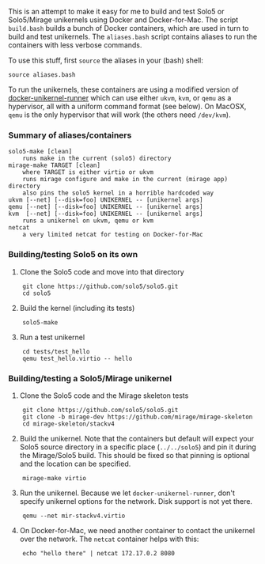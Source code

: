 This is an attempt to make it easy for me to build and test Solo5 or
Solo5/Mirage unikernels using Docker and Docker-for-Mac.  The script
`build.bash` builds a bunch of Docker containers, which are used in
turn to build and test unikernels.  The `aliases.bash` script contains
aliases to run the containers with less verbose commands.

To use this stuff, first `source` the aliases in your (bash) shell:

    source aliases.bash

To run the unikernels, these containers are using a modified version
of
[docker-unikernel-runner](https://github.com/djwillia/docker-unikernel-runner/tree/combo)
which can use either `ukvm`, `kvm`, or `qemu` as a hypervisor, all
with a uniform command format (see below).  On MacOSX, `qemu` is the
only hypervisor that will work (the others need `/dev/kvm`).

### Summary of aliases/containers
```
solo5-make [clean]
    runs make in the current (solo5) directory
mirage-make TARGET [clean]
    where TARGET is either virtio or ukvm
    runs mirage configure and make in the current (mirage app) directory
    also pins the solo5 kernel in a horrible hardcoded way
ukvm [--net] [--disk=foo] UNIKERNEL -- [unikernel args]
qemu [--net] [--disk=foo] UNIKERNEL -- [unikernel args] 
kvm  [--net] [--disk=foo] UNIKERNEL -- [unikernel args]
    runs a unikernel on ukvm, qemu or kvm
netcat
    a very limited netcat for testing on Docker-for-Mac
```

### Building/testing Solo5 on its own

1. Clone the Solo5 code and move into that directory
```
    git clone https://github.com/solo5/solo5.git
    cd solo5
```

2. Build the kernel (including its tests)
```
    solo5-make
```
3. Run a test unikernel
```
    cd tests/test_hello
    qemu test_hello.virtio -- hello
```

### Building/testing a Solo5/Mirage unikernel

1. Clone the Solo5 code and the Mirage skeleton tests
```
    git clone https://github.com/solo5/solo5.git
    git clone -b mirage-dev https://github.com/mirage/mirage-skeleton
    cd mirage-skeleton/stackv4
```

2. Build the unikernel.  Note that the containers but default will
   expect your Solo5 source directory in a specific place
   (`../../solo5`) and pin it during the Mirage/Solo5 build.  This
   should be fixed so that pinning is optional and the location can be
   specified.
```
    mirage-make virtio
```
3. Run the unikernel.  Because we let `docker-unikernel-runner`, don't
   specify unikernel options for the network.  Disk support is not yet
   there.
```
    qemu --net mir-stackv4.virtio
```

4. On Docker-for-Mac, we need another container to contact the
   unikernel over the network.  The `netcat` container helps with
   this:
```
    echo "hello there" | netcat 172.17.0.2 8080
```
